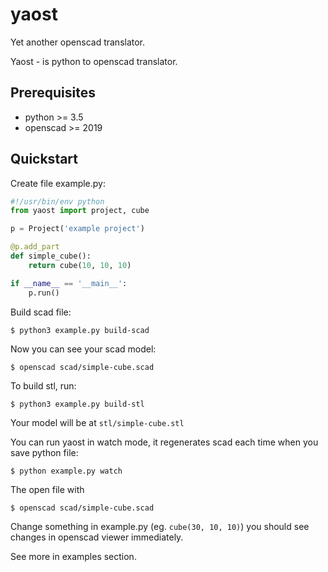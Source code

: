 # yaost

Yet another openscad translator.

Yaost - is python to openscad translator.

## Prerequisites
  - python >= 3.5
  - openscad >= 2019

## Quickstart
Create file example.py:

```python
#!/usr/bin/env python
from yaost import project, cube

p = Project('example project')

@p.add_part
def simple_cube():
    return cube(10, 10, 10)

if __name__ == '__main__':
    p.run()
```
Build scad file:

```bash
$ python3 example.py build-scad
```

Now you can see your scad model:
```
$ openscad scad/simple-cube.scad
```

To build stl, run:
```
$ python3 example.py build-stl
```
Your model will be at ```stl/simple-cube.stl```

You can run yaost in watch mode, it regenerates scad each time when you save python file:
```
$ python example.py watch
```
The open file with
```
$ openscad scad/simple-cube.scad
```
Change something in example.py (eg. ```cube(30, 10, 10)```) you should see changes in openscad viewer immediately.

See more in examples section.
